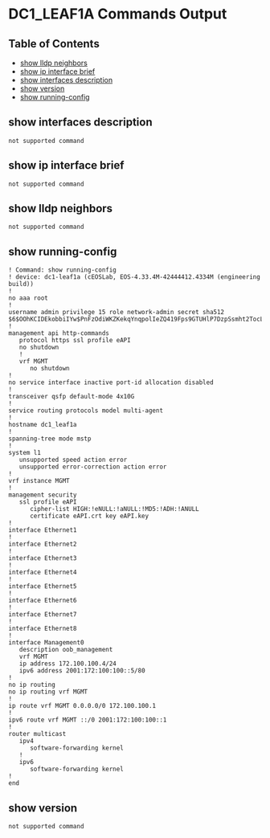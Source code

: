 # DC1_LEAF1A Commands Output

## Table of Contents

- [show lldp neighbors](#show-lldp-neighbors)
- [show ip interface brief](#show-ip-interface-brief)
- [show interfaces description](#show-interfaces-description)
- [show version](#show-version)
- [show running-config](#show-running-config)
## show interfaces description

```
not supported command
```
## show ip interface brief

```
not supported command
```
## show lldp neighbors

```
not supported command
```
## show running-config

```
! Command: show running-config
! device: dc1-leaf1a (cEOSLab, EOS-4.33.4M-42444412.4334M (engineering build))
!
no aaa root
!
username admin privilege 15 role network-admin secret sha512 $6$OOhKCIDEkobbiIYw$PnFzOdiWKZKekqYnqpolIeZQ419Fps9GTUHlP7DzpSsmht2TocLuBu4pnCTXeqFnsp2kaOOak8/iTz2EGxbW1/
!
management api http-commands
   protocol https ssl profile eAPI
   no shutdown
   !
   vrf MGMT
      no shutdown
!
no service interface inactive port-id allocation disabled
!
transceiver qsfp default-mode 4x10G
!
service routing protocols model multi-agent
!
hostname dc1_leaf1a
!
spanning-tree mode mstp
!
system l1
   unsupported speed action error
   unsupported error-correction action error
!
vrf instance MGMT
!
management security
   ssl profile eAPI
      cipher-list HIGH:!eNULL:!aNULL:!MD5:!ADH:!ANULL
      certificate eAPI.crt key eAPI.key
!
interface Ethernet1
!
interface Ethernet2
!
interface Ethernet3
!
interface Ethernet4
!
interface Ethernet5
!
interface Ethernet6
!
interface Ethernet7
!
interface Ethernet8
!
interface Management0
   description oob_management
   vrf MGMT
   ip address 172.100.100.4/24
   ipv6 address 2001:172:100:100::5/80
!
no ip routing
no ip routing vrf MGMT
!
ip route vrf MGMT 0.0.0.0/0 172.100.100.1
!
ipv6 route vrf MGMT ::/0 2001:172:100:100::1
!
router multicast
   ipv4
      software-forwarding kernel
   !
   ipv6
      software-forwarding kernel
!
end
```
## show version

```
not supported command
```
